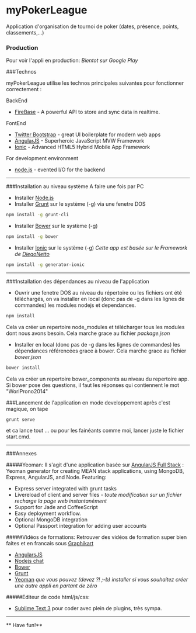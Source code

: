 myPokerLeague
============

Application d'organisation de tournoi de poker (dates, présence, points, classements,...)

### Production
Pour voir l'appli en production: *Bientot sur Google Play*



###Technos

myPokerLeague utilise les technos principales suivantes pour fonctionner correctement :



BackEnd
* [FireBase] - A powerful API to store and sync data in realtime.

FontEnd
* [Twitter Bootstrap] - great UI boilerplate for modern web apps
* [AngularJS] - Superheroic JavaScript MVW Framework
* [Ionic] - Advanced HTML5 Hybrid Mobile App Framework

For development environment
* [node.js] - evented I/O for the backend

---

###Installation au niveau système
A faire une fois par PC
 
* Installer [Node.js]
* Installer [Grunt] sur le système (-g) via une fenetre DOS 

```sh
npm install -g grunt-cli
```

* Installer [Bower] sur le système (-g)

```sh
npm install -g bower
```

* Installer [Ionic] sur le système (-g) *Cette app est basée sur le Framework de [DiegoNetto]*

```sh
npm install -g generator-ionic
```


---

###Installation des dépendances au niveau de l'application
* Ouvrir une fenetre DOS au niveau du répertoire ou les fichiers ont été téléchargés, on va installer en local (donc pas de -g dans les lignes de commandes) les modules nodejs et dependances.

```sh
npm install
```
Cela va créer un repertoire node_modules et télécharger tous les modules dont nous avons besoin. Cela marche grace au fichier *package.json* 

* Installer en local (donc pas de -g dans les lignes de commandes) les dépendances référencées grace à bower. Cela marche grace au fichier _bower.json_

```sh
bower install
```
Cela va créer un repertoire bower_components au niveau du repertoire app. Si bower pose des questions, il faut les réponses qui contiennent le mot "WorlProno2014"


###Lancement de l'application en mode developpement
après c'est magique, on tape

```sh
grunt serve
```
et ca lance tout
... ou pour les fainéants comme moi, lancer juste le fichier start.cmd.

---

###Annexes

#####Yeoman:
Il s'agit d'une application basée sur [AngularJS Full Stack] : Yeoman generator for creating MEAN stack applications, using MongoDB, Express, AngularJS, and Node. Featuring:
* Express server integrated with grunt tasks
* Livereload of client and server files - _toute modification sur un fichier recharge la page web instantanément_
* Support for Jade and CoffeeScript
* Easy deployment workflow.
* Optional MongoDB integration 
* Optional Passport integration for adding user accounts

#####Vidéos de formations:
Retrouver des vidéos de formation super bien faites et en francais sous [Graphikart](http://www.grafikart.fr)
* [AngularsJS](http://www.grafikart.fr/formation/angularjs)
* [Nodejs chat](http://www.grafikart.fr/tutoriels/nodejs/nodejs-socketio-tchat-366)
* [Bower](http://www.grafikart.fr/tutoriels/javascript/bower-474)
* [Grunt](http://www.grafikart.fr/tutoriels/grunt/grunt-introduction-470)
* [Yeoman](http://www.grafikart.fr/tutoriels/internet/yeoman-475) _que vous pouvez (devez ?! ;-b) installer si vous souhaitez créer une autre appli en partant de zéro_

#####Editeur de code html/js/css:
* [Sublime Text 3] pour coder avec plein de plugins, très sympa. 

---



** Have fun!**

[john gruber]:http://daringfireball.net/
[Node.js]:http://nodejs.org
[Twitter Bootstrap]:http://twitter.github.com/bootstrap/
[jQuery]:http://jquery.com
[express]:http://expressjs.com
[Grunt]:http://gruntjs.com/
[Bower]:http://bower.io/
[FireBase]:https://www.firebase.com/
[Ionic]:http://ionicframework.com/
[DiegoNetto]:https://github.com/diegonetto/generator-ionic
[AngularJS]:http://gruntjs.com/
[Passport]:http://passportjs.org/
[MongoDB]:http://www.mongodb.org/
[AngularJS Full Stack]:https://github.com/DaftMonk/generator-angular-fullstack
[Sublime Text 3]:http://www.sublimetext.com/